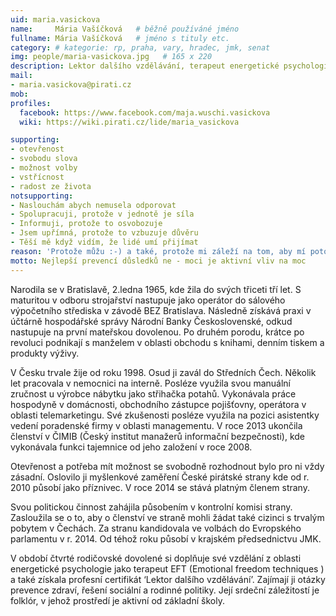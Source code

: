 ```yaml
---
uid: maria.vasickova
name:     Mária Vašíčková  	# běžně používáné jméno
fullname: Mária Vašíčková  	# jméno s tituly etc.
category: # kategorie: rp, praha, vary, hradec, jmk, senat
img: people/maria-vasickova.jpg   # 165 x 220
description: Lektor dalšího vzdělávání, terapeut energetické psychologie  	# kratký popis, max 160 znaků
mail:
- maria.vasickova@pirati.cz
mob:			  
profiles:             
  facebook: https://www.facebook.com/maja.wuschi.vasickova
  wiki: https://wiki.pirati.cz/lide/maria_vasickova

supporting:
- otevřenost
- svobodu slova
- možnost volby
- vstřícnost
- radost ze života
notsupporting:
- Naslouchám abych nemusela odporovat
- Spolupracuji, protože v jednotě je síla
- Informuji, protože to osvobozuje
- Jsem upřímná, protože to vzbuzuje důvěru
- Těší mě když vidím, že lidé umí přijímat
reason: 'Protože můžu :-) a také, protože mi záleží na tom, aby mí potomci mohli říkat: Chci žít tady, protože tady je nejlépe.'
motto: Nejlepší prevencí důsledků ne - moci je aktivní vliv na moc
---
```


Narodila se v Bratislavě, 2.ledna 1965, kde žila do svých třiceti tří let. S maturitou v odboru strojařství nastupuje jako operátor do sálového výpočetního střediska v závodě BEZ Bratislava. Následně získává praxi v účtárně hospodářské správy Národní Banky Československé, odkud nastupuje na první mateřskou dovolenou. Po druhém porodu, krátce po revoluci podnikají s manželem v oblasti obchodu s knihami, denním tiskem a produkty výživy.

V Česku trvale žije od roku 1998. Osud ji zavál do Středních Čech. Několik let pracovala v nemocnici na interně. Posléze využila svou manuální zručnost u výrobce nábytku jako střihačka potahů. Vykonávala práce hospodyně v domácnosti, obchodního zástupce pojišťovny, operátora v oblasti telemarketingu. Své zkušenosti posléze využila na pozici asistentky vedení poradenské firmy v oblasti managementu. V roce 2013 ukončila členství v ČIMIB (Český institut manažerů informační bezpečnosti), kde vykonávala funkci tajemnice od jeho založení v roce 2008.

Otevřenost a potřeba mít možnost se svobodně rozhodnout bylo pro ni vždy zásadní. Oslovilo ji myšlenkové zaměření České pirátské strany kde od r. 2010 působí jako příznivec. V roce 2014 se stává platným členem strany.

Svou politickou činnost zahájila působením v kontrolní komisi strany. Zasloužila se o to, aby o členství ve straně mohli žádat také cizinci s trvalým pobytem v Čechách. Za stranu kandidovala ve volbách do Evropského parlamentu v r. 2014. Od téhož roku působí v krajském předsednictvu JMK.

V období čtvrté rodičovské dovolené si doplňuje své vzdělání z oblasti energetické psychologie jako terapeut EFT (Emotional freedom techniques ) a také získala profesní certifikát  ‘Lektor dalšího vzdělávání’. Zajímají ji otázky prevence zdraví, řešení sociální a rodinné politiky. Její srdeční záležitostí je folklór, v jehož prostředí je aktivní od základní školy.

